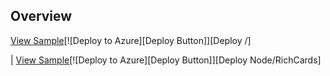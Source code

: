 ## Overview

[View Sample](/)[![Deploy to Azure][Deploy Button]][Deploy /] 



| [View Sample](/Node/cards-RichCards)[![Deploy to Azure][Deploy Button]][Deploy Node/RichCards]
